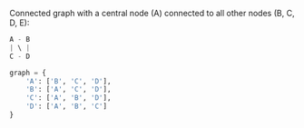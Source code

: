 Connected graph with a central node (A) connected to all other nodes (B, C, D, E):

```py
A - B
| \ |
C - D

graph = {
    'A': ['B', 'C', 'D'],
    'B': ['A', 'C', 'D'],
    'C': ['A', 'B', 'D'],
    'D': ['A', 'B', 'C']
}
```